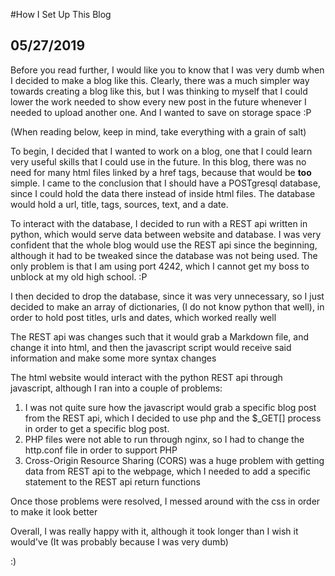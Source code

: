 #How I Set Up This Blog
## 05/27/2019

Before you read further, I would like you to know that I was very dumb when I decided to make a blog like this. Clearly, there was a much simpler way towards creating a blog like this, but I was thinking to myself that I could lower the work needed to show every new post in the future whenever I needed to upload another one. And I wanted to save on storage space :P 

(When reading below, keep in mind, take everything with a grain of salt)

To begin, I decided that I wanted to work on a blog, one that I could learn very useful skills that I could use in the future. In this blog, there was no need for many html files linked by a href tags, because that would be **too** simple. I came to the conclusion that I should have a POSTgresql database, since I could hold the data there instead of inside html files. The database would hold a url, title, tags, sources, text, and a date.

To interact with the database, I decided to run with a REST api written in python, which would serve data between website and database. I was very confident that the whole blog would use the REST api since the beginning, although it had to be tweaked since the database was not being used. The only problem is that I am using port 4242, which I cannot get my boss to unblock at my old high school. :P

I then decided to drop the database, since it was very unnecessary, so I just decided to make an array of dictionaries, (I do not know python that well), in order to hold post titles, urls and dates, which worked really well

The REST api was changes such that it would grab a Markdown file, and change it into html, and then the javascript script would receive said information and make some more syntax changes

The html website would interact with the python REST api through javascript, although I ran into a couple of problems:
1. I was not quite sure how the javascript would grab a specific blog post from the REST api, which I decided to use php and the $_GET[] process in order to get a specific blog post.
2. PHP files were not able to run through nginx, so I had to change the http.conf file in order to support PHP
3. Cross-Origin Resource Sharing (CORS) was a huge problem with getting data from REST api to the webpage, which I needed to add a specific statement to the REST api return functions

Once those problems were resolved, I messed around with the css in order to make it look better

Overall, I was really happy with it, although it took longer than I wish it would've
(It was probably because I was very dumb)

:)
